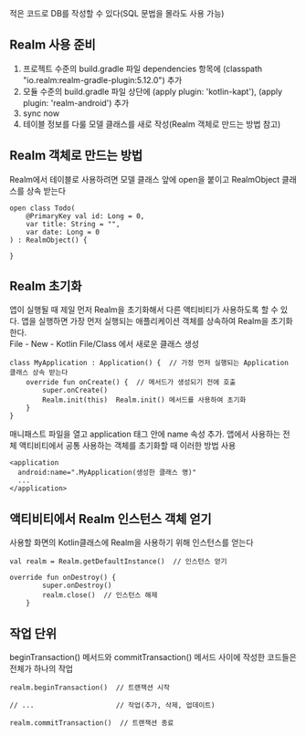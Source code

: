 적은 코드로 DB를 작성할 수 있다(SQL 문법을 몰라도 사용 가능)

## Realm 사용 준비
1. 프로젝트 수준의 build.gradle 파일 dependencies 항목에 (classpath "io.realm:realm-gradle-plugin:5.12.0") 추가   
2. 모듈 수준의 build.gradle 파일 상단에 (apply plugin: 'kotlin-kapt'), (apply plugin: 'realm-android') 추가   
3. sync now   
4. 테이블 정보를 다룰 모델 클래스를 새로 작성(Realm 객체로 만드는 방법 참고)   

## Realm 객체로 만드는 방법
Realm에서 테이블로 사용하려면 모델 클래스 앞에 open을 붙이고 RealmObject 클래스를 상속 받는다
```
open class Todo(
    @PrimaryKey val id: Long = 0,
    var title: String = "",
    var date: Long = 0
) : RealmObject() {

}
```

## Realm 초기화
앱이 실행될 때 제일 먼저 Realm을 초기화해서 다른 액티비티가 사용하도록 할 수 있다. 앱을 실행하면 가장 먼저 실행되는 애플리케이션 객체를 상속하여 Realm을 초기화 한다.   
File - New - Kotlin File/Class 에서 새로운 클래스 생성
```
class MyApplication : Application() {  // 가정 먼저 실행되는 Application 클래스 상속 받는다
    override fun onCreate() {  // 메서드가 생성되기 전에 호출
        super.onCreate()
        Realm.init(this)  Realm.init() 메서드를 사용하여 초기화
    }
}
```

매니패스트 파일을 열고 application 태그 안에 name 속성 추가. 앱에서 사용하는 전체 액티비티에서 공통 사용하는 객체를 초기화할 때 이러한 방법 사용
```
<application
  android:name=".MyApplication(생성한 클래스 명)"
  ...
</application>
```

## 액티비티에서 Realm 인스턴스 객체 얻기
사용할 화면의 Kotlin클래스에 Realm을 사용하기 위해 인스턴스를 얻는다
```
val realm = Realm.getDefaultInstance()  // 인스턴스 얻기

override fun onDestroy() {
        super.onDestroy()
        realm.close()  // 인스턴스 해제
    }
```

## 작업 단위
beginTransaction() 메서드와 commitTransaction() 메서드 사이에 작성한 코드들은 전체가 하나의 작업
```
realm.beginTransaction()  // 트랜잭션 시작

// ...                    // 작업(추가, 삭제, 업데이트)

realm.commitTransaction()  // 트랜잭션 종료
```
